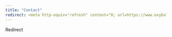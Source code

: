 ```yaml
---
title: "Contact"
redirect: <meta http-equiv="refresh" content="0; url=https://www.oxybulle.org/contact">
---
```

Redirect